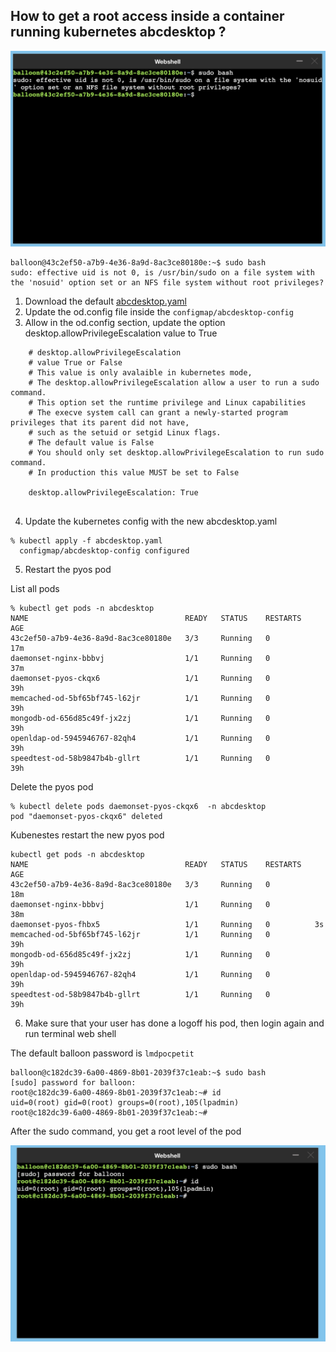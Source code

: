 
## How to get a root access inside a container running kubernetes abcdesktop ?


![effective uid is not 0](img/sudo-kubernetes.png)


```
balloon@43c2ef50-a7b9-4e36-8a9d-8ac3ce80180e:~$ sudo bash
sudo: effective uid is not 0, is /usr/bin/sudo on a file system with the 'nosuid' option set or an NFS file system without root privileges?
```

1. Download the default [abcdesktop.yaml](https://raw.githubusercontent.com/abcdesktopio/conf/main/kubernetes/abcdesktop.yaml)
2. Update the od.config file inside the ```configmap/abcdesktop-config```
3. Allow in the od.config section, update the option desktop.allowPrivilegeEscalation value to True 

```
    # desktop.allowPrivilegeEscalation
    # value True or False
    # This value is only avalaible in kubernetes mode,
    # The desktop.allowPrivilegeEscalation allow a user to run a sudo command.
    # This option set the runtime privilege and Linux capabilities
    # The execve system call can grant a newly-started program privileges that its parent did not have,
    # such as the setuid or setgid Linux flags.
    # The default value is False
    # You should only set desktop.allowPrivilegeEscalation to run sudo command.
    # In production this value MUST be set to False
    
    desktop.allowPrivilegeEscalation: True 
 
```

4. Update the kubernetes config with the new abcdesktop.yaml  

```
% kubectl apply -f abcdesktop.yaml
  configmap/abcdesktop-config configured
```

5. Restart the pyos pod 

List all pods 

```
% kubectl get pods -n abcdesktop
NAME                                   READY   STATUS    RESTARTS   AGE
43c2ef50-a7b9-4e36-8a9d-8ac3ce80180e   3/3     Running   0          17m
daemonset-nginx-bbbvj                  1/1     Running   0          37m
daemonset-pyos-ckqx6                   1/1     Running   0          39h
memcached-od-5bf65bf745-l62jr          1/1     Running   0          39h
mongodb-od-656d85c49f-jx2zj            1/1     Running   0          39h
openldap-od-5945946767-82qh4           1/1     Running   0          39h
speedtest-od-58b9847b4b-gllrt          1/1     Running   0          39h
```

Delete the pyos pod

```
% kubectl delete pods daemonset-pyos-ckqx6  -n abcdesktop
pod "daemonset-pyos-ckqx6" deleted
```

Kubenestes restart the new pyos pod

```
kubectl get pods -n abcdesktop                         
NAME                                   READY   STATUS    RESTARTS   AGE
43c2ef50-a7b9-4e36-8a9d-8ac3ce80180e   3/3     Running   0          18m
daemonset-nginx-bbbvj                  1/1     Running   0          38m
daemonset-pyos-fhbx5                   1/1     Running   0          3s
memcached-od-5bf65bf745-l62jr          1/1     Running   0          39h
mongodb-od-656d85c49f-jx2zj            1/1     Running   0          39h
openldap-od-5945946767-82qh4           1/1     Running   0          39h
speedtest-od-58b9847b4b-gllrt          1/1     Running   0          39h
```


6. Make sure that your user has done a logoff his pod, then login again and run terminal web shell 

The default balloon password is ```lmdpocpetit```

```
balloon@c182dc39-6a00-4869-8b01-2039f37c1eab:~$ sudo bash
[sudo] password for balloon: 
root@c182dc39-6a00-4869-8b01-2039f37c1eab:~# id
uid=0(root) gid=0(root) groups=0(root),105(lpadmin)
root@c182dc39-6a00-4869-8b01-2039f37c1eab:~#  
```

After the sudo command, you get a root level of the pod

![sudo id root](img/sudo-kubernetes-root.png)

